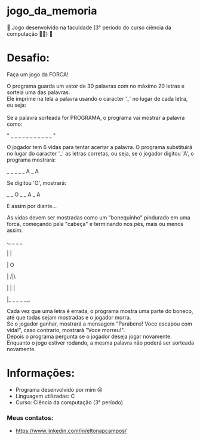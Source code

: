 # jogo_da_memoria
🚀 Jogo desenvolvido na faculdade (3° período do curso ciência da computação 👨‍💻) 🚀

# Desafio:

Faça um jogo da FORCA!

O programa guarda um vetor de 30 palavras com no máximo 20 letras e sorteia uma das palavras. <br/> 
Ele imprime na tela a palavra usando o caracter '_' no lugar de cada letra, ou seja: <br/>
<br/>
Se a palavra sorteada for PROGRAMA, o programa vai mostrar a palavra como:

" _ _ _ _ _ _ _ _ _ _ _ "

O jogador tem 6 vidas para tentar acertar a palavra. O programa substituirá no lugar do caracter '_' as letras corretas, ou seja, se o jogador digitou 'A', o programa mostrará:

_ _ _ _ _ A _ A

Se digitou 'O', mostrará:

_ _ O _ _ A _ A

E assim por diante...

As vidas devem ser mostradas como um "bonequinho" pindurado em uma forca, começando pela "cabeça" e terminando nos pés, mais ou menos assim:

._ _ _ _

| |

| O

| /|\

| | |

|_ _ _ _ __.


Cada vez que uma letra é errada, o programa mostra uma parte do boneco, até que todas sejam mostradas e o jogador morra. <br/>
Se o jogador ganhar, mostrará a mensagem "Parabens! Voce escapou com vida!", caso contrario, mostrará "Voce morreu!". <br/>
Depois o programa pergunta se o jogador deseja jogar novamente.
Enquanto o jogo estiver rodando, a mesma palavra não poderá ser sorteada novamente.

# Informações:

* Programa desenvolvido por mim 😝
* Linguagem utilizadas: C
* Curso: Ciência da computação (3° período)
### Meus contatos: 
* https://www.linkedin.com/in/eltonapcampos/

